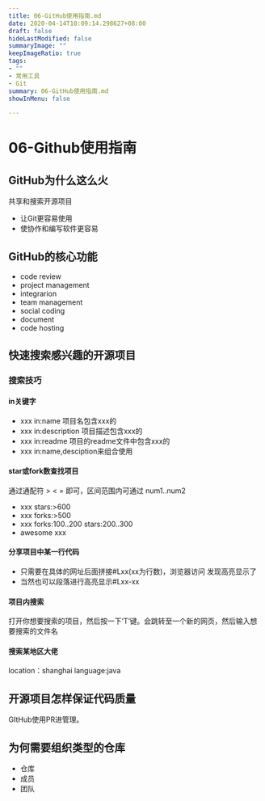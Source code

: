 ```yaml
---
title: 06-GitHub使用指南.md
date: 2020-04-14T10:09:14.298627+08:00
draft: false
hideLastModified: false
summaryImage: ""
keepImageRatio: true
tags:
- ""
- 常用工具
- Git
summary: 06-GitHub使用指南.md
showInMenu: false

---
```


# 06-Github使用指南

## GitHub为什么这么火

共享和搜索开源项目

- 让Git更容易使用
- 使协作和编写软件更容易

## GitHub的核心功能

- code review
- project management
- integrarion
- team management
- social coding
- document
- code hosting

## 快速搜索感兴趣的开源项目

### 搜索技巧

#### in关键字

- xxx in:name 项目名包含xxx的
- xxx in:description 项目描述包含xxx的
- xxx in:readme 项目的readme文件中包含xxx的
- xxx in:name,desciption来组合使用

#### star或fork数查找项目

通过通配符 > < = 即可，区间范围内可通过 num1..num2

- xxx stars:>600
- xxx forks:>500
- xxx forks:100..200 stars:200..300
- awesome xxx

#### 分享项目中某一行代码

- 只需要在具体的网址后面拼接#Lxx(xx为行数)，浏览器访问 发现高亮显示了
- 当然也可以段落进行高亮显示#Lxx-xx

#### 项目内搜索

打开你想要搜索的项目，然后按一下‘T’键。会跳转至一个新的网页，然后输入想要搜索的文件名

#### 搜索某地区大佬

location：shanghai  language:java

## 开源项目怎样保证代码质量

GItHub使用PR进管理。

## 为何需要组织类型的仓库

- 仓库
- 成员
- 团队
